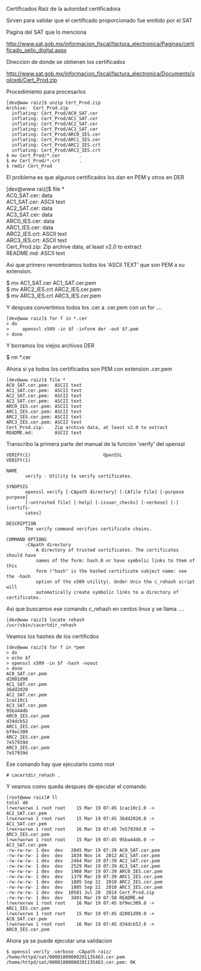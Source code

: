 Certificados Raiz de la autoridad certificadora

Sirven para validar que el certificado proporcionado fue emitido por el SAT

Pagina del SAT que lo menciona

http://www.sat.gob.mx/informacion_fiscal/factura_electronica/Paginas/certificado_sello_digital.aspx

Direccion de donde se obtienen los certificados

http://www.sat.gob.mx/informacion_fiscal/factura_electronica/Documents/solcedi/Cert_Prod.zip

Procedimiento para procesarlos

```
[dev@www raiz]$ unzip Cert_Prod.zip 
Archive:  Cert_Prod.zip
  inflating: Cert_Prod/AC0_SAT.cer   
  inflating: Cert_Prod/AC1_SAT.cer   
  inflating: Cert_Prod/AC2_SAT.cer   
  inflating: Cert_Prod/AC3_SAT.cer   
  inflating: Cert_Prod/ARC0_IES.cer  
  inflating: Cert_Prod/ARC1_IES.cer  
  inflating: Cert_Prod/ARC2_IES.crt  
  inflating: Cert_Prod/ARC3_IES.crt  
$ mv Cert_Prod/*.cer       .
$ mv Cert_Prod/*.crt       .
$ rmdir Cert_Prod      
```

El problema es que algunos certificados los dan en PEM y otros en DER

[dev@www raiz]$ file *         
AC0_SAT.cer:   data         
AC1_SAT.cer:   ASCII text         
AC2_SAT.cer:   data         
AC3_SAT.cer:   data         
ARC0_IES.cer:  data         
ARC1_IES.cer:  data         
ARC2_IES.crt:  ASCII text         
ARC3_IES.crt:  ASCII text         
Cert_Prod.zip: Zip archive data, at least v2.0 to extract    
README.md:     ASCII text    

Asi que primero renombramos todos los 'ASCII TEXT' que son PEM a su extension.

$ mv AC1_SAT.cer AC1_SAT.cer.pem    
$ mv ARC2_IES.crt ARC2_IES.cer.pem    
$ mv ARC3_IES.crt ARC3_IES.cer.pem    

Y despues convertimos todos los .cer a .cer.pem con un for ....    

```
[dev@www raiz]$ for f in *.cer    
> do    
>     openssl x509 -in $f -inform der -out $f.pem    
> done    
```

Y borramos los viejos archivos DER

$ rm *.cer    

Ahora si ya todos los certificados son PEM con extension .cer.pem

```
[dev@www raiz]$ file *
AC0_SAT.cer.pem:  ASCII text        
AC1_SAT.cer.pem:  ASCII text        
AC2_SAT.cer.pem:  ASCII text        
AC3_SAT.cer.pem:  ASCII text        
ARC0_IES.cer.pem: ASCII text        
ARC1_IES.cer.pem: ASCII text        
ARC2_IES.cer.pem: ASCII text        
ARC3_IES.cer.pem: ASCII text        
Cert_Prod.zip:    Zip archive data, at least v2.0 to extract        
README.md:        ASCII text        
```

Transcribo la primera parte del manual de la funcion 'verify' del openssl

```
VERIFY(1)                           OpenSSL                          VERIFY(1)

NAME
       verify - Utility to verify certificates.

SYNOPSIS
       openssl verify [-CApath directory] [-CAfile file] [-purpose purpose]
       [-untrusted file] [-help] [-issuer_checks] [-verbose] [-] [certifi-
       cates]

DESCRIPTION
       The verify command verifies certificate chains.

COMMAND OPTIONS
       -CApath directory
           A directory of trusted certificates. The certificates should have
           names of the form: hash.0 or have symbolic links to them of this
           form ("hash" is the hashed certificate subject name: see the -hash
           option of the x509 utility). Under Unix the c_rehash script will
           automatically create symbolic links to a directory of certificates.
```

Asi que buscamos ese comando c_rehash en centos linux y se llama ....

```
[dev@www raiz]$ locate rehash  
/usr/sbin/cacertdir_rehash
````

Veamos los hashes de los certificdos

```
[dev@www raiz]$ for f in *pem
> do
> echo $f
> openssl x509 -in $f -hash -noout
> done
AC0_SAT.cer.pem
d2001d98
AC1_SAT.cer.pem
36dd2020
AC2_SAT.cer.pem
1cac10c1
AC3_SAT.cer.pem
95ba44db
ARC0_IES.cer.pem
d34dcb52
ARC1_IES.cer.pem
bf9ec309
ARC2_IES.cer.pem
7e57939d
ARC3_IES.cer.pem
7e57939d
```

Ese comando hay que ejecutarlo como root

```
# cacertdir_rehash .
````

Y veamos como queda despues de ejecutar el comando

```
[root@www raiz]# ll
total 48
lrwxrwxrwx 1 root root    15 Mar 19 07:45 1cac10c1.0 -> AC2_SAT.cer.pem
lrwxrwxrwx 1 root root    15 Mar 19 07:45 36dd2020.0 -> AC1_SAT.cer.pem
lrwxrwxrwx 1 root root    16 Mar 19 07:45 7e57939d.0 -> ARC3_IES.cer.pem
lrwxrwxrwx 1 root root    15 Mar 19 07:45 95ba44db.0 -> AC3_SAT.cer.pem
-rw-rw-rw- 1 dev  dev   2045 Mar 19 07:39 AC0_SAT.cer.pem
-rw-rw-rw- 1 dev  dev   1834 Nov 14  2012 AC1_SAT.cer.pem
-rw-rw-rw- 1 dev  dev   2464 Mar 19 07:39 AC2_SAT.cer.pem
-rw-rw-rw- 1 dev  dev   2529 Mar 19 07:39 AC3_SAT.cer.pem
-rw-rw-rw- 1 dev  dev   1968 Mar 19 07:39 ARC0_IES.cer.pem
-rw-rw-rw- 1 dev  dev   1379 Mar 19 07:39 ARC1_IES.cer.pem
-rw-rw-rw- 1 dev  dev   1805 Sep 22  2010 ARC2_IES.cer.pem
-rw-rw-rw- 1 dev  dev   1805 Sep 22  2010 ARC3_IES.cer.pem
-rw-rw-rw- 1 dev  dev  10581 Jul 28  2014 Cert_Prod.zip
-rw-rw-rw- 1 dev  dev   3491 Mar 19 07:50 README.md
lrwxrwxrwx 1 root root    16 Mar 19 07:45 bf9ec309.0 -> ARC1_IES.cer.pem
lrwxrwxrwx 1 root root    15 Mar 19 07:45 d2001d98.0 -> AC0_SAT.cer.pem
lrwxrwxrwx 1 root root    16 Mar 19 07:45 d34dcb52.0 -> ARC0_IES.cer.pem
````

Ahora ya se puede ejecutar una validacion

```
$ openssl verify -verbose -CApath raiz/ /home/httpd/sat/00001000000201135463.cer.pem      
/home/httpd/sat/00001000000201135463.cer.pem: OK
```


